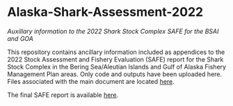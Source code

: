 # Alaska-Shark-Assessment-2022
*Auxillary information to the 2022 Shark Stock Complex SAFE for the BSAI and GOA*

This repository contains ancillary information included as appendices to the 2022 Stock Assessment and Fishery Evaluation (SAFE) report for the Shark Stock Complex in the Bering Sea/Aleutian Islands and Gulf of Alaska Fishery Management Plan areas. Only code and outputs have been uploaded here. Files associated with the main document are located [here](https://github.com/CindyTribuzio-NOAA/AFSC_Shark_Assessements).

The final SAFE report is available [here](https://www.fisheries.noaa.gov/alaska/population-assessments/2022-north-pacific-groundfish-stock-assessments).


